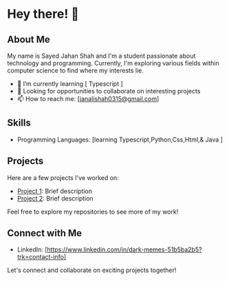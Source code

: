 # Hey there! 👋

## About Me

My name is Sayed Jahan Shah and I'm a student passionate about technology and programming. Currently, I'm exploring various fields within computer science to find where my interests lie.

- 🌱 I’m currently learning [ Typescript ]
- 💼 Looking for opportunities to collaborate on interesting projects
- 📫 How to reach me: [janalishah0315@gmail.com]

## Skills

- Programming Languages: [learning Typescript,Python,Css,Html,& Java ]

## Projects

Here are a few projects I've worked on:

- [Project 1](link-to-project1): Brief description
- [Project 2](link-to-project2): Brief description

Feel free to explore my repositories to see more of my work!

## Connect with Me

- LinkedIn: [https://www.linkedin.com/in/dark-memes-51b5ba2b5?trk=contact-info]

Let's connect and collaborate on exciting projects together!
